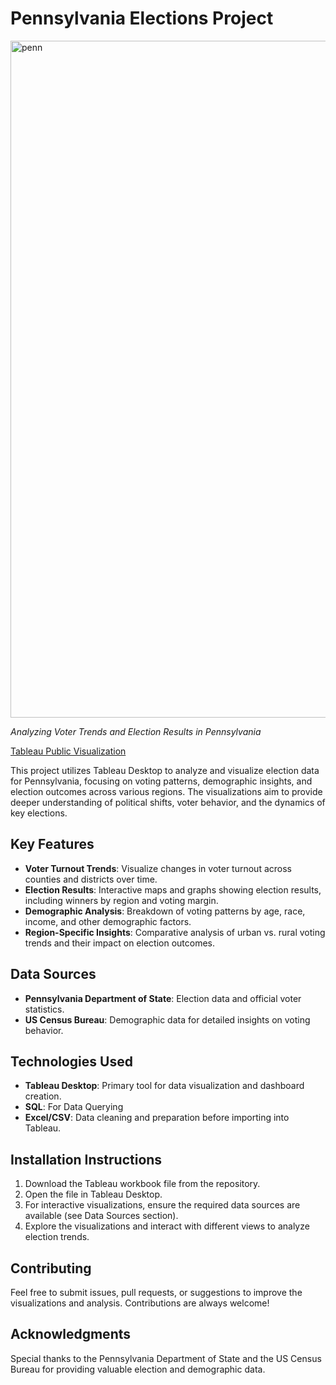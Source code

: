 # Pennsylvania Elections Project

<img width="1083" alt="penn" src="https://github.com/user-attachments/assets/9669d486-de63-4efd-98d9-12f601d70fa4" />

*Analyzing Voter Trends and Election Results in Pennsylvania*

[Tableau Public Visualization](https://public.tableau.com/app/profile/sushanth.reddy.gangireddy/viz/PennsylvaniaVotingPatterns/FinalStory)

This project utilizes Tableau Desktop to analyze and visualize election data for Pennsylvania, focusing on voting patterns, demographic insights, and election outcomes across various regions. The visualizations aim to provide deeper understanding of political shifts, voter behavior, and the dynamics of key elections.

## Key Features

- **Voter Turnout Trends**: Visualize changes in voter turnout across counties and districts over time.
- **Election Results**: Interactive maps and graphs showing election results, including winners by region and voting margin.
- **Demographic Analysis**: Breakdown of voting patterns by age, race, income, and other demographic factors.
- **Region-Specific Insights**: Comparative analysis of urban vs. rural voting trends and their impact on election outcomes.
  
## Data Sources

- **Pennsylvania Department of State**: Election data and official voter statistics.
- **US Census Bureau**: Demographic data for detailed insights on voting behavior.

## Technologies Used

- **Tableau Desktop**: Primary tool for data visualization and dashboard creation.
- **SQL**: For Data Querying
- **Excel/CSV**: Data cleaning and preparation before importing into Tableau.

## Installation Instructions

1. Download the Tableau workbook file from the repository.
2. Open the file in Tableau Desktop.
3. For interactive visualizations, ensure the required data sources are available (see Data Sources section).
4. Explore the visualizations and interact with different views to analyze election trends.

## Contributing

Feel free to submit issues, pull requests, or suggestions to improve the visualizations and analysis. Contributions are always welcome!

## Acknowledgments

Special thanks to the Pennsylvania Department of State and the US Census Bureau for providing valuable election and demographic data.
